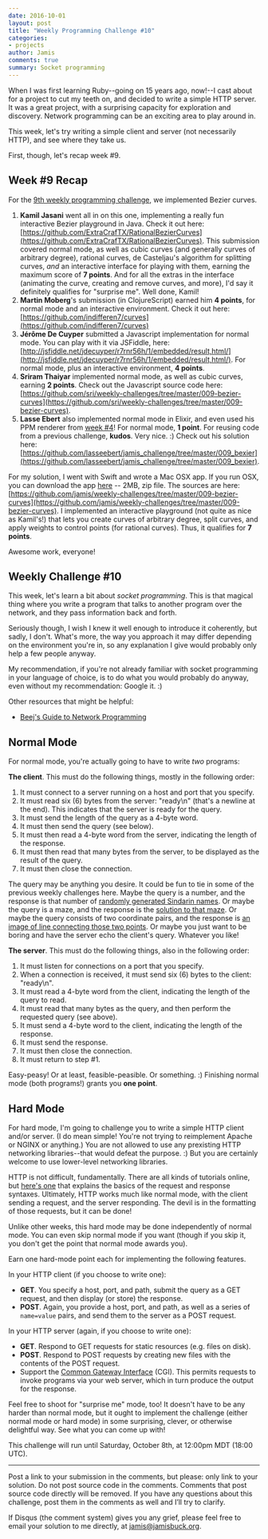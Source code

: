 ```yaml
---
date: 2016-10-01
layout: post
title: "Weekly Programming Challenge #10"
categories:
- projects
author: Jamis
comments: true
summary: Socket programming
---
```


When I was first learning Ruby--going on 15 years ago, now!--I cast about for a project to cut my teeth on, and decided to write a simple HTTP server. It was a great project, with a surprising capacity for exploration and discovery. Network programming can be an exciting area to play around in.

This week, let's try writing a simple client and server (not necessarily HTTP), and see where they take us.

First, though, let's recap week #9.

## Week #9 Recap

For the [9th weekly programming challenge](http://weblog.jamisbuck.org/2016/9/24/weekly-programming-challenge-9.html), we implemented Bezier curves.

1. **Kamil Jasani** went all in on this one, implementing a really fun interactive Bezier playground in Java. Check it out here: [https://github.com/ExtraCrafTX/RationalBezierCurves](https://github.com/ExtraCrafTX/RationalBezierCurves). This submission covered normal mode, as well as cubic curves (and generally curves of arbitrary degree), rational curves, de Casteljau's algorithm for splitting curves, _and_ an interactive interface for playing with them, earning the maximum score of **7 points**. And for all the extras in the interface (animating the curve, creating and remove curves, and more), I'd say it definitely qualifies for "surprise me". Well done, Kamil!
2. **Martin Moberg**'s submission (in ClojureScript) earned him **4 points**, for normal mode and an interactive environment. Check it out here: [https://github.com/indifferen7/curves](https://github.com/indifferen7/curves)
3. **Jérôme De Cuyper** submitted a Javascript implementation for normal mode. You can play with it via JSFiddle, here: [http://jsfiddle.net/jdecuyper/r7rnr56h/1/embedded/result,html/](http://jsfiddle.net/jdecuyper/r7rnr56h/1/embedded/result,html/). For normal mode, plus an interactive environment, **4 points**.
4. **Sriram Thaiyar** implemented normal mode, as well as cubic curves, earning **2 points**. Check out the Javascript source code here: [https://github.com/sri/weekly-challenges/tree/master/009-bezier-curves](https://github.com/sri/weekly-challenges/tree/master/009-bezier-curves).
5. **Lasse Ebert** also implemented normal mode in Elixir, and even used his PPM renderer from [week #4](https://medium.com/@jamis/weekly-programming-challenge-4-7fe42f28d5d4)! For normal mode, **1 point**. For reusing code from a previous challenge, **kudos**. Very nice. :) Check out his solution here: [https://github.com/lasseebert/jamis_challenge/tree/master/009_bexier](https://github.com/lasseebert/jamis_challenge/tree/master/009_bexier).

For my solution, I went with Swift and wrote a Mac OSX app. If you run OSX, you can download the app [here](http://jamisbuck.org/files/BezierDemo.zip) -- 2MB, zip file. The sources are here: [https://github.com/jamis/weekly-challenges/tree/master/009-bezier-curves](https://github.com/jamis/weekly-challenges/tree/master/009-bezier-curves). I implemented an interactive playground (not quite as nice as Kamil's!) that lets you create curves of arbitrary degree, split curves, and apply weights to control points (for rational curves). Thus, it qualifies for **7 points**.

Awesome work, everyone!


## Weekly Challenge #10

This week, let's learn a bit about _socket programming_. This is that magical thing where you write a program that talks to another program over the network, and they pass information back and forth.

Seriously though, I wish I knew it well enough to introduce it coherently, but sadly, I don't. What's more, the way you approach it may differ depending on the environment you're in, so any explanation I give would probably only help a few people anyway.

My recommendation, if you're not already familiar with socket programming in your language of choice, is to do what you would probably do anyway, even without my recommendation: Google it. :)

Other resources that might be helpful:

* [Beej's Guide to Network Programming](http://beej.us/guide/bgnet/)


## Normal Mode

For normal mode, you're actually going to have to write _two_ programs:

**The client**. This must do the following things, mostly in the following order:

1. It must connect to a server running on a host and port that you specify.
2. It must read six (6) bytes from the server: "ready\n" (that's a newline at the end). This indicates that the server is ready for the query.
3. It must send the length of the query as a 4-byte word.
4. It must then send the query (see below).
5. It must then read a 4-byte word from the server, indicating the length of the response.
6. It must then read that many bytes from the server, to be displayed as the result of the query.
7. It must then close the connection.

The query may be anything you desire. It could be fun to tie in some of the previous weekly challenges here. Maybe the query is a number, and the response is that number of [randomly generated Sindarin names](https://medium.com/@jamis/weekly-programming-challenge-2-33ef134b39cd). Or maybe the query is a maze, and the response is the [solution to that maze](https://medium.com/@jamis/weekly-programming-challenge-3-932b16ddd957). Or maybe the query consists of two coordinate pairs, and the response is [an image of line connecting those two points](https://medium.com/@jamis/weekly-programming-challenge-4-7fe42f28d5d4). Or maybe you just want to be boring and have the server echo the client's query. Whatever you like!

**The server**. This must do the following things, also in the following order:

1. It must listen for connections on a port that you specify.
2. When a connection is received, it must send six (6) bytes to the client: "ready\n".
3. It must read a 4-byte word from the client, indicating the length of the query to read.
4. It must read that many bytes as the query, and then perform the requested query (see above).
5. It must send a 4-byte word to the client, indicating the length of the response.
6. It must send the response.
7. It must then close the connection.
8. It must return to step #1.

Easy-peasy! Or at least, feasible-peasible. Or something. :) Finishing normal mode (both programs!) grants you **one point**.


## Hard Mode

For hard mode, I'm going to challenge you to write a simple HTTP client and/or server. (I do mean simple! You're not trying to reimplement Apache or NGINX or anything.) You are not allowed to use any prexisting HTTP networking libraries--that would defeat the purpose. :) But you are certainly welcome to use lower-level networking libraries.

HTTP is not difficult, fundamentally. There are all kinds of tutorials online, but [here's one](https://www.jmarshall.com/easy/http/#structure) that explains the basics of the request and response syntaxes. Ultimately, HTTP works much like normal mode, with the client sending a request, and the server responding. The devil is in the formatting of those requests, but it can be done!

Unlike other weeks, this hard mode may be done independently of normal mode. You can even skip normal mode if you want (though if you skip it, you don't get the point that normal mode awards you).

Earn one hard-mode point each for implementing the following features.

In your HTTP client (if you choose to write one):

* **GET**. You specify a host, port, and path, submit the query as a GET request, and then display (or store) the response.
* **POST**. Again, you provide a host, port, and path, as well as a series of `name=value` pairs, and send them to the server as a POST request.

In your HTTP server (again, if you choose to write one):

* **GET**. Respond to GET requests for static resources (e.g. files on disk).
* **POST**. Respond to POST requests by creating new files with the contents of the POST request.
* Support the [Common Gateway Interface](https://en.wikipedia.org/wiki/Common_Gateway_Interface) (CGI). This permits requests to invoke programs via your web server, which in turn produce the output for the response.

Feel free to shoot for "surprise me" mode, too! It doesn't have to be any harder than normal mode, but it ought to implement the challenge (either normal mode or hard mode) in some surprising, clever, or otherwise delightful way. See what you can come up with!

This challenge will run until Saturday, October 8th, at 12:00pm MDT (18:00 UTC).

* * *

Post a link to your submission in the comments, but please: only link to your solution. Do not post source code in the comments. Comments that post source code directly will be removed. If you have any questions about this challenge, post them in the comments as well and I’ll try to clarify.

If Disqus (the comment system) gives you any grief, please feel free to email your solution to me directly, at jamis@jamisbuck.org.
